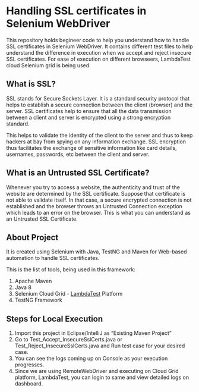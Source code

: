 # Handling SSL certificates in Selenium WebDriver

This repository holds begineer code to help you understand how to handle SSL certificates in Selenium WebDriver. It contains different test files to help understand the difference in execution when we accept and reject insecure SSL certificates. For ease of execution on different browseers, LambdaTest cloud Selenium grid is being used.

## What is SSL?
SSL stands for Secure Sockets Layer. It is a standard security protocol that helps to establish a secure connection between the client (browser) and the server. SSL certificates help to ensure that all the data transmission between a client and server is encrypted using a strong encryption standard.

This helps to validate the identity of the client to the server and thus to keep hackers at bay from spying on any information exchange. SSL encryption thus facilitates the exchange of sensitive information like card details, usernames, passwords, etc between the client and server.

## What is an Untrusted SSL Certificate? 
Whenever you try to access a website, the authenticity and trust of the website are determined by the SSL certificate. Suppose that certificate is not able to validate itself. In that case, a secure encrypted connection is not established and the browser throws an Untrusted Connection exception which leads to an error on the browser. This is what you can understand as an Untrusted SSL Certificate.

## About Project
It is created using Selenium with Java, TestNG and Maven for Web-based automation to handle SSL certificates.

This is the list of tools, being used in this framework:
1. Apache Maven
2. Java 8
3. Selenium Cloud Grid - [LambdaTest](https://www.lambdatest.com) Platform
4. TestNG Framework

## Steps for Local Execution
1. Import this project in Eclipse/IntelliJ as “Existing Maven Project”
2. Go to Test_Accept_InsecureSslCerts.java or Test_Reject_InsecureSslCerts.java and Run test case for your desired case.
3. You can see the logs coming up on Console as your execution progresses.
4. Since we are using RemoteWebDriver and executing on Cloud Grid platform, LambdaTest, you can login to same and view detailed logs on dashboard.
